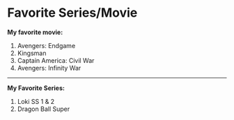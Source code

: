 # Favorite Series/Movie
**My favorite movie:**
1. Avengers: Endgame
2. Kingsman
3. Captain America: Civil War
4. Avengers: Infinity War
------------------------------
**My Favorite Series:**
1. Loki SS 1 & 2
2. Dragon Ball Super
